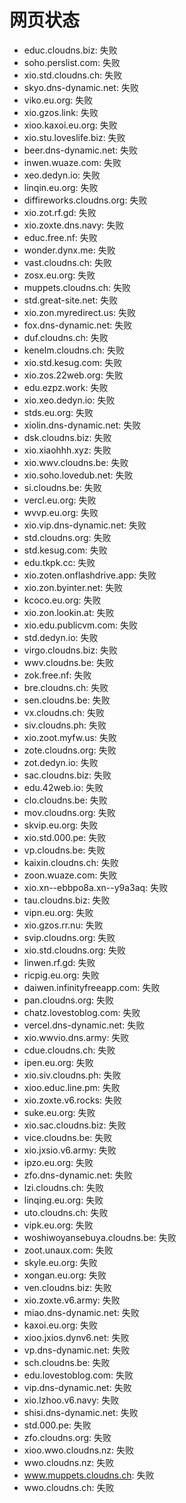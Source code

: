 # 网页状态
- educ.cloudns.biz: 失败
- soho.perslist.com: 失败
- xio.std.cloudns.ch: 失败
- skyo.dns-dynamic.net: 失败
- viko.eu.org: 失败
- xio.gzos.link: 失败
- xioo.kaxoi.eu.org: 失败
- xio.stu.loveslife.biz: 失败
- beer.dns-dynamic.net: 失败
- inwen.wuaze.com: 失败
- xeo.dedyn.io: 失败
- linqin.eu.org: 失败
- diffireworks.cloudns.org: 失败
- xio.zot.rf.gd: 失败
- xio.zoxte.dns.navy: 失败
- educ.free.nf: 失败
- wonder.dynx.me: 失败
- vast.cloudns.ch: 失败
- zosx.eu.org: 失败
- muppets.cloudns.ch: 失败
- std.great-site.net: 失败
- xio.zon.myredirect.us: 失败
- fox.dns-dynamic.net: 失败
- duf.cloudns.ch: 失败
- kenelm.cloudns.ch: 失败
- xio.std.kesug.com: 失败
- xio.zos.22web.org: 失败
- edu.ezpz.work: 失败
- xio.xeo.dedyn.io: 失败
- stds.eu.org: 失败
- xiolin.dns-dynamic.net: 失败
- dsk.cloudns.biz: 失败
- xio.xiaohhh.xyz: 失败
- xio.wwv.cloudns.be: 失败
- xio.soho.lovedub.net: 失败
- si.cloudns.be: 失败
- vercl.eu.org: 失败
- wvvp.eu.org: 失败
- xio.vip.dns-dynamic.net: 失败
- std.cloudns.org: 失败
- std.kesug.com: 失败
- edu.tkpk.cc: 失败
- xio.zoten.onflashdrive.app: 失败
- xio.zon.byinter.net: 失败
- kcoco.eu.org: 失败
- xio.zon.lookin.at: 失败
- xio.edu.publicvm.com: 失败
- std.dedyn.io: 失败
- virgo.cloudns.biz: 失败
- wwv.cloudns.be: 失败
- zok.free.nf: 失败
- bre.cloudns.ch: 失败
- sen.cloudns.be: 失败
- vx.cloudns.ch: 失败
- siv.cloudns.ph: 失败
- xio.zoot.myfw.us: 失败
- zote.cloudns.org: 失败
- zot.dedyn.io: 失败
- sac.cloudns.biz: 失败
- edu.42web.io: 失败
- clo.cloudns.be: 失败
- mov.cloudns.org: 失败
- skvip.eu.org: 失败
- xio.std.000.pe: 失败
- vp.cloudns.be: 失败
- kaixin.cloudns.ch: 失败
- zoon.wuaze.com: 失败
- xio.xn--ebbpo8a.xn--y9a3aq: 失败
- tau.cloudns.biz: 失败
- vipn.eu.org: 失败
- xio.gzos.rr.nu: 失败
- svip.cloudns.org: 失败
- xio.std.cloudns.org: 失败
- linwen.rf.gd: 失败
- ricpig.eu.org: 失败
- daiwen.infinityfreeapp.com: 失败
- pan.cloudns.org: 失败
- chatz.lovestoblog.com: 失败
- vercel.dns-dynamic.net: 失败
- xio.wwvio.dns.army: 失败
- cdue.cloudns.ch: 失败
- ipen.eu.org: 失败
- xio.siv.cloudns.ph: 失败
- xioo.educ.line.pm: 失败
- xio.zoxte.v6.rocks: 失败
- suke.eu.org: 失败
- xio.sac.cloudns.biz: 失败
- vice.cloudns.be: 失败
- xio.jxsio.v6.army: 失败
- ipzo.eu.org: 失败
- zfo.dns-dynamic.net: 失败
- lzi.cloudns.ch: 失败
- linqing.eu.org: 失败
- uto.cloudns.ch: 失败
- vipk.eu.org: 失败
- woshiwoyansebuya.cloudns.be: 失败
- zoot.unaux.com: 失败
- skyle.eu.org: 失败
- xongan.eu.org: 失败
- ven.cloudns.biz: 失败
- xio.zoxte.v6.army: 失败
- miao.dns-dynamic.net: 失败
- kaxoi.eu.org: 失败
- xioo.jxios.dynv6.net: 失败
- vp.dns-dynamic.net: 失败
- sch.cloudns.be: 失败
- edu.lovestoblog.com: 失败
- vip.dns-dynamic.net: 失败
- xio.lzhoo.v6.navy: 失败
- shisi.dns-dynamic.net: 失败
- std.000.pe: 失败
- zfo.cloudns.org: 失败
- xioo.wwo.cloudns.nz: 失败
- wwo.cloudns.nz: 失败
- www.muppets.cloudns.ch: 失败
- wwo.cloudns.ch: 失败
